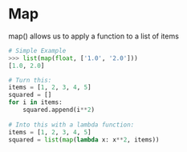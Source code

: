 # Map

map() allows us to apply a function to a list of items

```python
# Simple Example
>>> list(map(float, ['1.0', '2.0']))
[1.0, 2.0]

# Turn this:
items = [1, 2, 3, 4, 5]
squared = []
for i in items:
    squared.append(i**2)
    
# Into this with a lambda function:
items = [1, 2, 3, 4, 5]
squared = list(map(lambda x: x**2, items))
```